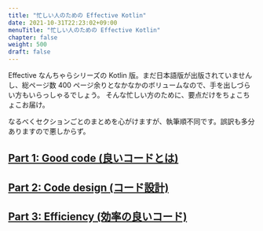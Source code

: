 ```yaml
---
title: "忙しい人のための Effective Kotlin"
date: 2021-10-31T22:23:02+09:00
menuTitle: "忙しい人のための Effective Kotlin"
chapter: false
weight: 500
draft: false
---
```


Effective なんちゃらシリーズの Kotlin 版。まだ日本語版が出版されていませんし、総ページ数 400 ページ余りとなかなかのボリュームなので、手を出しづらい方もいらっしゃるでしょう。
そんな忙しい方のために、要点だけをちょこちょこお届け。

なるべくセクションごとのまとめを心がけますが、執筆順不同です。誤訳も多分ありますので悪しからず。

## [Part 1: Good code (良いコードとは)](/effective_kotlin/part_1)

## [Part 2: Code design (コード設計)](/effective_kotlin/part_2)

## [Part 3: Efficiency (効率の良いコード)](/effective_kotlin/part_3)
